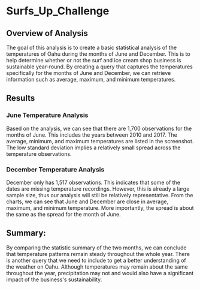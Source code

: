 # Surfs_Up_Challenge
## Overview of Analysis
The goal of this analysis is to create a basic statistical analysis of the temperatures of Oahu during the months of June and December. This is to help determine whether or not the surf and ice cream shop business is sustainable year-round. By creating a query that captures the temperatures specifically for the months of June and December, we can retrieve information such as average, maximum, and minimum temperatures. 

## Results
### June Temperature Analysis
Based on the analysis, we can see that there are 1,700 observations for the months of June. This includes the years between 2010 and 2017. The average, minimum, and maximum temperatures are listed in the screenshot. The low standard deviation implies a relatively small spread across the temperature observations. 

###  December Temperature Analysis
December only has 1,517 observations. This indicates that some of the dates are missing temperature recordings. However, this is already a large sample size, thus our analysis will still be relatively representative. From the charts, we can see that June and December are close in average, maximum, and minimum temperature. More importantly, the spread is about the same as the spread for the month of June.  

## Summary:
By comparing the statistic summary of the two months, we can conclude that temperature patterns remain steady throughout the whole year. There is another query that we need to include to get a better understanding of the weather on Oahu. Although temperatures may remain about the same throughout the year, precipitation may not and would also have a significant impact of the business's sustainability.

